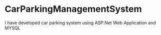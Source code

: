 # CarParkingManagementSystem
I have developed car parking system using ASP.Net Web Application and MYSQL
